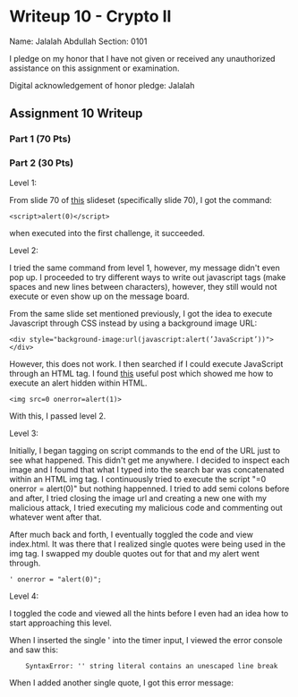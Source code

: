 Writeup 10 - Crypto II
=====

Name: Jalalah Abdullah
Section: 0101

I pledge on my honor that I have not given or received any unauthorized assistance on this assignment or examination.

Digital acknowledgement of honor pledge: Jalalah

## Assignment 10 Writeup

### Part 1 (70 Pts)


### Part 2 (30 Pts)

Level 1: 

From slide 70 of [this](https://www.cs.umd.edu/class/fall2018/cmsc330/lectures/22-web-security.pdf) slideset (specifically slide 70), I got the command:

    <script>alert(0)</script> 
when executed into the first challenge, it succeeded. 

Level 2:

I tried the same command from level 1, however, my message didn't even pop up. I proceeded to try different ways to write out javascript tags (make spaces and new lines between characters), however, they still would not execute or even show up on the message board. 

From the same slide set mentioned previously, I got the idea to execute Javascript through CSS instead by using a background image URL: 

    <div style="background-image:url(javascript:alert(’JavaScript’))"></div>
    
However, this does not work. I then searched if I could execute JavaScript through an HTML tag. I found [this](https://stackoverflow.com/questions/37435077/execute-javascript-for-xss-without-script-tags) useful post which showed me how to execute an alert hidden within HTML.

    <img src=0 onerror=alert(1)>
    
With this, I passed level 2.

Level 3: 

Initially, I began tagging on script commands to the end of the URL just to see what happened. This didn't get me anywhere. I decided to inspect each image and I foumd that what I typed into the search bar was concatenated within an HTML img tag. I continuously tried to execute the script "=0 onerror = alert(0)" but nothing happenned. I tried to add semi colons before and after, I tried closing the image url and creating a new one with my malicious attack, I tried executing my malicious code and commenting out whatever went after that.

After much back and forth, I eventually toggled the code and view index.html. It was there that I realized single quotes were being used in the img tag. I swapped my double quotes out for that and my alert went through.  

    ' onerror = "alert(0)";

Level 4:

I toggled the code and viewed all the hints before I even had an idea how to start approaching this level. 

When I inserted the single ' into the timer input, I viewed the error console and saw this: 

        SyntaxError: '' string literal contains an unescaped line break
        
 When I added another single quote, I got this error message:
 
 


